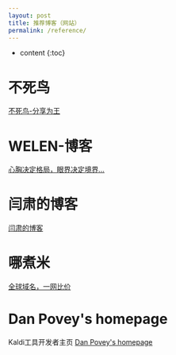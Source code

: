 ```yaml
---
layout: post
title: 推荐博客（网站）
permalink: /reference/
---
```


* content
{:toc}


不死鸟
=====================
[不死鸟-分享为王](https://lai.yuweining.cn/)

WELEN-博客
=====================
[心胸决定格局，眼界决定境界...](https://www.cnblogs.com/welen/)

闫肃的博客
=====================
[闫肃的博客](http://yansu.org/)

哪煮米
=====================
[全球域名，一网比价](https://www.nazhumi.com/)

Dan Povey's homepage
=====================
Kaldi工具开发者主页
[Dan Povey's homepage](http://danielpovey.com/kaldi-lectures.html)


